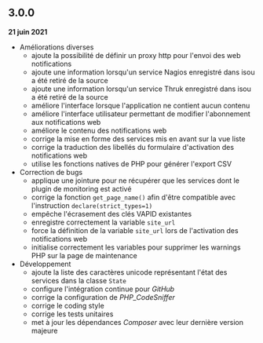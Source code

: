 ## 3.0.0
**21 juin 2021**

- Améliorations diverses
    - ajoute la possibilité de définir un proxy http pour l'envoi des web notifications
    - ajoute une information lorsqu'un service Nagios enregistré dans isou a été retiré de la source
    - ajoute une information lorsqu'un service Thruk enregistré dans isou a été retiré de la source
    - améliore l'interface lorsque l'application ne contient aucun contenu
    - améliore l'interface utilisateur permettant de modifier l'abonnement aux notifications web
    - améliore le contenu des notifications web
    - corrige la mise en forme des services mis en avant sur la vue liste
    - corrige la traduction des libellés du formulaire d'activation des notifications web
    - utilise les fonctions natives de PHP pour générer l'export CSV
- Correction de bugs
    - applique une jointure pour ne récupérer que les services dont le plugin de monitoring est activé
    - corrige la fonction `get_page_name()` afin d'être compatible avec l'instruction `declare(strict_types=1)`
    - empêche l'écrasement des clés VAPID existantes
    - enregistre correctement la variable `site_url`
    - force la définition de la variable `site_url` lors de l'activation des notifications web
    - initialise correctement les variables pour supprimer les warnings PHP sur la page de maintenance
- Développement
    - ajoute la liste des caractères unicode représentant l'état des services dans la classe `State`
    - configure l'intégration continue pour *GitHub*
    - corrige la configuration de *PHP_CodeSniffer*
    - corrige le coding style
    - corrige les tests unitaires
    - met à jour les dépendances *Composer* avec leur dernière version majeure
